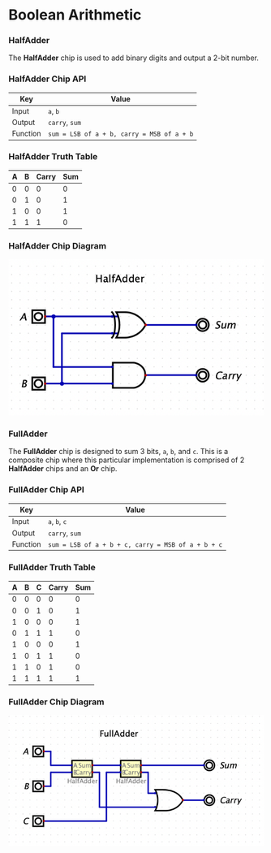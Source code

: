 # Boolean Arithmetic

### HalfAdder
The **HalfAdder** chip is used to add binary digits and output a 2-bit number.

### HalfAdder Chip API
|Key|Value|
|---|---|
|Input| `a`, `b` |
|Output| `carry`, `sum` |
|Function| `sum = LSB of a + b, carry = MSB of a + b` |

### HalfAdder Truth Table
| A | B | Carry | Sum |
|---|---|---|---|
| 0 | 0 | 0 | 0 |
| 0 | 1 | 0 | 1 |
| 1 | 0 | 0 | 1 |
| 1 | 1 | 1 | 0 |

### HalfAdder Chip Diagram
![HalfAdder Chip Diagram](../static/02-boolean-arithmetic/half-adder.png)

### FullAdder
The **FullAdder** chip is designed to sum 3 bits, `a`, `b`, and `c`. This is a composite chip where this particular implementation is comprised of 2 **HalfAdder** chips and an **Or** chip.

### FullAdder Chip API
|Key|Value|
|---|---|
|Input| `a`, `b`, `c` |
|Output| `carry`, `sum` |
|Function| `sum = LSB of a + b + c, carry = MSB of a + b + c` |

### FullAdder Truth Table
| A | B | C | Carry | Sum |
|---|---|---|---|---|
| 0 | 0 | 0 | 0 | 0 |
| 0 | 0 | 1 | 0 | 1 |
| 1 | 0 | 0 | 0 | 1 |
| 0 | 1 | 1 | 1 | 0 |
| 1 | 0 | 0 | 0 | 1 |
| 1 | 0 | 1 | 1 | 0 |
| 1 | 1 | 0 | 1 | 0 |
| 1 | 1 | 1 | 1 | 1 |

### FullAdder Chip Diagram
![HalfAdder Chip Diagram](../static/02-boolean-arithmetic/full-adder.png)
